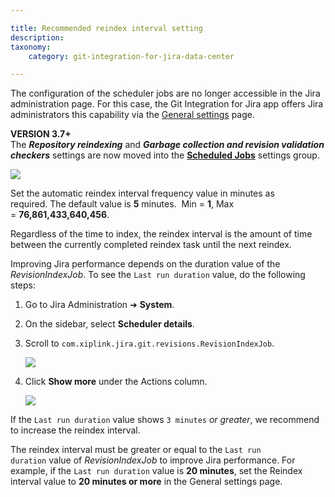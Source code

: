 ```yaml
---

title: Recommended reindex interval setting
description:
taxonomy:
    category: git-integration-for-jira-data-center

---
```

The configuration of the scheduler jobs are no longer accessible in the Jira administration page. For this case, the Git Integration for Jira app offers Jira administrators this capability via the [General settings](/git-integration-for-jira-self-managed/General-settings) page.

<div class="bbb-callout bbb--note">
    <div class="irow">
    <div class="ilogobox">
        <span class="logoimg"></span>
    </div>
    <div class="imsgbox">
        <b>VERSION 3.7+</b><br>
        The <b><i>Repository reindexing</i></b> and <b><i>Garbage collection and revision validation checkers</i></b> settings are now moved into the <a href='/git-integration-for-jira-self-managed/scheduled-jobs/'><b>Scheduled Jobs</b></a> settings group.
    </div>
    </div>
</div>

![](https://bigbrassband.atlassian.net/wiki/download/thumbnails/1930396353/gitserver-gencfg-scheduled-jobs-repo-ridx-cfg.png?version=1&modificationDate=1630642790933&cacheVersion=1&api=v2&width=680&height=269)

Set the automatic reindex interval frequency value in minutes as required. The default value is **5** minutes.  Min = **1**, Max = **76,861,433,640,456**.

Regardless of the time to index, the reindex interval is the amount of time between the currently completed reindex task until the next reindex.

Improving Jira performance depends on the duration value of the _RevisionIndexJob_. To see the `Last run duration` value, do the following steps:

1.  Go to Jira Administration ➜ **System**.

2.  On the sidebar, select **Scheduler details**.

3.  Scroll to `com.xiplink.jira.git.revisions.RevisionIndexJob`.

    ![](https://bigbrassband.atlassian.net/wiki/download/thumbnails/1930396353/ira-system-sched-details-revidxjob-item(c).png?version=1&modificationDate=1630642790449&cacheVersion=1&api=v2&width=646&height=163)
4.  Click **Show more** under the Actions column.

    ![](https://bigbrassband.atlassian.net/wiki/download/thumbnails/1930396353/jira-system-sched-details-revisionindexjob(c).png?version=1&modificationDate=1630642790693&cacheVersion=1&api=v2&width=646&height=202)

If the `Last run duration` value shows `3 minutes` _or greater_, we recommend to increase the reindex interval.

<div class="bbb-callout bbb--tip">
    <div class="irow">
    <div class="ilogobox">
        <span class="logoimg"></span>
    </div>
    <div class="imsgbox">
        The reindex interval must be greater or equal to the <code>Last run duration</code> value of <i>RevisionIndexJob</i> to improve Jira performance. For example, if the <code>Last run duration</code> value is <b>20 minutes</b>, set the Reindex interval value to <b>20 minutes or more</b> in the General settings page.
    </div>
    </div>
</div>

